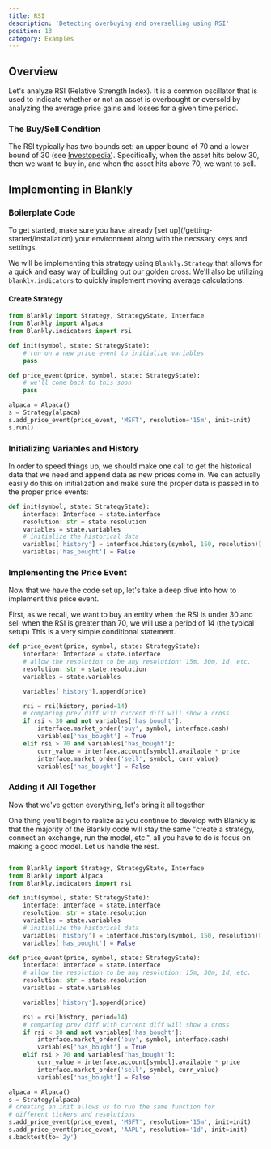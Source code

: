 ```yaml
---
title: RSI
description: 'Detecting overbuying and overselling using RSI'
position: 13
category: Examples
---
```


## Overview

Let's analyze RSI (Relative Strength Index). It is a common oscillator that is used to indicate whether or not an asset is overbought or oversold by analyzing the average price gains and losses for a given time period. 

### The Buy/Sell Condition

The RSI typically has two bounds set: an upper bound of 70 and a lower bound of 30 (see [Investopedia](https://www.investopedia.com/terms/r/rsi.asp)). Specifically, when the asset hits below 30, then we want to buy in, and when the asset hits above 70, we want to sell. 

## Implementing in Blankly

### Boilerplate Code

<alert>
To get started, make sure you have already [set up](/getting-started/installation) your environment along with the necssary keys and settings. 
</alert>

We will be implementing this strategy using `Blankly.Strategy` that allows for a quick and easy way of building out our golden cross. We'll also be utilizing `blankly.indicators` to quickly implement moving average calculations. 

#### Create Strategy

```python
from Blankly import Strategy, StrategyState, Interface
from Blankly import Alpaca
from Blankly.indicators import rsi

def init(symbol, state: StrategyState):
    # run on a new price event to initialize variables
    pass

def price_event(price, symbol, state: StrategyState):
    # we'll come back to this soon
    pass

alpaca = Alpaca()
s = Strategy(alpaca)
s.add_price_event(price_event, 'MSFT', resolution='15m', init=init)
s.run()
```

### Initializing Variables and History

In order to speed things up, we should make one call to get the historical data that we need and append data as new prices come in. 
We can actually easily do this on initialization and make sure the proper data is passed in to the proper price events:

```python
def init(symbol, state: StrategyState):
    interface: Interface = state.interface
    resolution: str = state.resolution
    variables = state.variables
    # initialize the historical data
    variables['history'] = interface.history(symbol, 150, resolution)['close']
    variables['has_bought'] = False
```

### Implementing the Price Event

Now that we have the code set up, let's take a deep dive into how to implement this price event.

First, as we recall, we want to buy an entity when the RSI is under 30 and sell when the RSI is greater than 70, we will use a period of 14 (the typical setup)
This is a very simple conditional statement. 

```python
def price_event(price, symbol, state: StrategyState):
    interface: Interface = state.interface
    # allow the resolution to be any resolution: 15m, 30m, 1d, etc.
    resolution: str = state.resolution
    variables = state.variables

    variables['history'].append(price)

    rsi = rsi(history, period=14)
    # comparing prev diff with current diff will show a cross
    if rsi < 30 and not variables['has_bought']:
        interface.market_order('buy', symbol, interface.cash)
        variables['has_bought'] = True
    elif rsi > 70 and variables['has_bought']:
        curr_value = interface.account[symbol].available * price
        interface.market_order('sell', symbol, curr_value)
        variables['has_bought'] = False
```

### Adding it All Together

Now that we've gotten everything, let's bring it all together

<alert type="success">
One thing you'll begin to realize as you continue to develop with Blankly is that the majority of the Blankly code will stay the same "create a strategy, connect an exchange, run the model, etc.", all you have to do is focus on making a good model. Let us handle the rest.
</alert>

```python

from Blankly import Strategy, StrategyState, Interface
from Blankly import Alpaca
from Blankly.indicators import rsi

def init(symbol, state: StrategyState):
    interface: Interface = state.interface
    resolution: str = state.resolution
    variables = state.variables
    # initialize the historical data
    variables['history'] = interface.history(symbol, 150, resolution)['close']
    variables['has_bought'] = False

def price_event(price, symbol, state: StrategyState):
    interface: Interface = state.interface
    # allow the resolution to be any resolution: 15m, 30m, 1d, etc.
    resolution: str = state.resolution
    variables = state.variables

    variables['history'].append(price)

    rsi = rsi(history, period=14)
    # comparing prev diff with current diff will show a cross
    if rsi < 30 and not variables['has_bought']:
        interface.market_order('buy', symbol, interface.cash)
        variables['has_bought'] = True
    elif rsi > 70 and variables['has_bought']:
        curr_value = interface.account[symbol].available * price
        interface.market_order('sell', symbol, curr_value)
        variables['has_bought'] = False

alpaca = Alpaca()
s = Strategy(alpaca)
# creating an init allows us to run the same function for 
# different tickers and resolutions
s.add_price_event(price_event, 'MSFT', resolution='15m', init=init)
s.add_price_event(price_event, 'AAPL', resolution='1d', init=init)
s.backtest(to='2y')
```